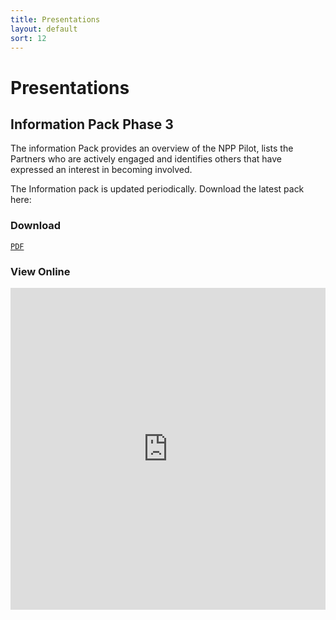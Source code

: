 ```yaml
---
title: Presentations
layout: default
sort: 12
---
```

# Presentations

## Information Pack Phase 3
The information Pack provides an overview of the NPP Pilot, lists the Partners who are actively engaged and identifies others that have expressed an interest in becoming involved.

The Information pack is updated periodically.  Download the latest pack here:

### Download
<a download href="https://npp-uk.org/assets/pdf/information-pack-phase-3.pdf"><code class="language-plaintext highlighter-rouge notranslate">PDF</code></a>
<br/>

### View Online
<iframe src="https://npp-uk.org/assets/pdf/information-pack-phase-3.pdf" width='100%' height='515px' frameborder='0'>




